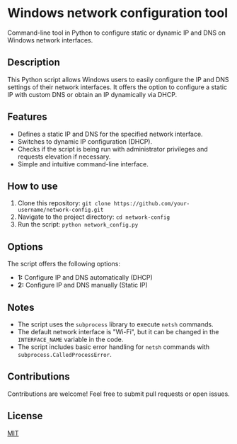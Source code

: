 # Windows network configuration tool

Command-line tool in Python to configure static or dynamic IP and DNS on Windows network interfaces.

## Description

This Python script allows Windows users to easily configure the IP and DNS settings of their network interfaces. It offers the option to configure a static IP with custom DNS or obtain an IP dynamically via DHCP.

## Features

* Defines a static IP and DNS for the specified network interface.
* Switches to dynamic IP configuration (DHCP).
* Checks if the script is being run with administrator privileges and requests elevation if necessary.
* Simple and intuitive command-line interface.

## How to use

1. Clone this repository: `git clone https://github.com/your-username/network-config.git`
2. Navigate to the project directory: `cd network-config`
3. Run the script: `python network_config.py`

## Options

The script offers the following options:

* **1:** Configure IP and DNS automatically (DHCP)
* **2:** Configure IP and DNS manually (Static IP)

## Notes

* The script uses the `subprocess` library to execute `netsh` commands.
* The default network interface is "Wi-Fi", but it can be changed in the `INTERFACE_NAME` variable in the code.
* The script includes basic error handling for `netsh` commands with `subprocess.CalledProcessError`.

## Contributions

Contributions are welcome! Feel free to submit pull requests or open issues.

## License

[MIT](https://opensource.org/licenses/MIT)
